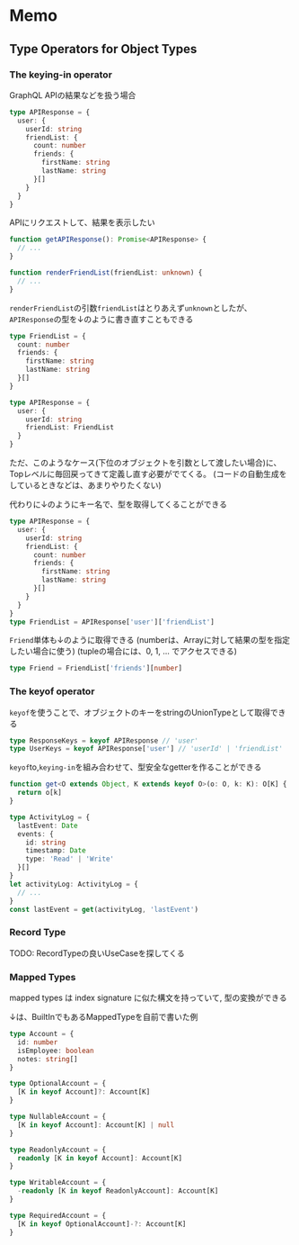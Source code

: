 # Memo
## Type Operators for Object Types
### The keying-in operator

GraphQL APIの結果などを扱う場合

```ts
type APIResponse = {
  user: {
    userId: string
    friendList: {
      count: number
      friends: {
        firstName: string
        lastName: string
      }[]
    }
  }
}
```

APIにリクエストして、結果を表示したい

```ts
function getAPIResponse(): Promise<APIResponse> {
  // ...
}

function renderFriendList(friendList: unknown) {
  // ...
}
```

`renderFriendList`の引数`friendList`はとりあえず`unknown`としたが、
`APIResponse`の型を↓のように書き直すこともできる

```ts
type FriendList = {
  count: number
  friends: {
    firstName: string
    lastName: string
  }[]
}

type APIResponse = {
  user: {
    userId: string
    friendList: FriendList
  }
}
```

ただ、このようなケース(下位のオブジェクトを引数として渡したい場合)に、Topレベルに毎回戻ってきて定義し直す必要がでてくる。
(コードの自動生成をしているときなどは、あまりやりたくない)

代わりに↓のようにキー名で、型を取得してくることができる

```ts
type APIResponse = {
  user: {
    userId: string
    friendList: {
      count: number
      friends: {
        firstName: string
        lastName: string
      }[]
    }
  }
}
type FriendList = APIResponse['user']['friendList']
```

`Friend`単体も↓のように取得できる
(numberは、Arrayに対して結果の型を指定したい場合に使う)
(tupleの場合には、0, 1, ... でアクセスできる)
```ts
type Friend = FriendList['friends'][number]
```

### The keyof operator

`keyof`を使うことで、オブジェクトのキーをstringのUnionTypeとして取得できる

```ts
type ResponseKeys = keyof APIResponse // 'user'
type UserKeys = keyof APIResponse['user'] // 'userId' | 'friendList'
```

`keyof`to,`keying-in`を組み合わせて、型安全なgetterを作ることができる
```ts
function get<O extends Object, K extends keyof O>(o: O, k: K): O[K] {
  return o[k]
}

type ActivityLog = {
  lastEvent: Date
  events: {
    id: string
    timestamp: Date
    type: 'Read' | 'Write'
  }[]
}
let activityLog: ActivityLog = {
  // ...
}
const lastEvent = get(activityLog, 'lastEvent')
```

### Record Type
TODO: RecordTypeの良いUseCaseを探してくる

### Mapped Types

mapped types は index signature に似た構文を持っていて,
型の変換ができる

↓は、BuiltInでもあるMappedTypeを自前で書いた例

```ts
type Account = {
  id: number
  isEmployee: boolean
  notes: string[]
}

type OptionalAccount = {
  [K in keyof Account]?: Account[K]
}

type NullableAccount = {
  [K in keyof Account]: Account[K] | null
}

type ReadonlyAccount = {
  readonly [K in keyof Account]: Account[K]
}

type WritableAccount = {
  -readonly [K in keyof ReadonlyAccount]: Account[K]
}

type RequiredAccount = {
  [K in keyof OptionalAccount]-?: Account[K]
}
```
